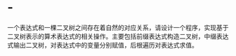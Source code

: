 # -
一个表达式和一棵二叉树之间存在着自然的对应关系，请设计一个程序，实现基于二叉树表示的算术表达式的相关操作。主要包括前缀表达式构造二叉树，中缀表达式输出二叉树，对表达式中的变量分别赋值，后根遍历对表达式求值。
